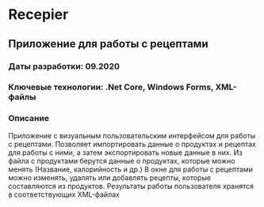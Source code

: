 # Recepier
## Приложение для работы с рецептами

### Даты разработки: 09.2020

### Ключевые технологии: .Net Core, Windows Forms, XML-файлы

### Описание

Приложение с визуальным пользовательским интерфейсом для работы с рецептами. Позволяет импортировать данные о продуктах и рецептах для работы с ними, а затем экспортировать новые данные в них. Из файла с продуктами берутся данные о продуктах, которые можно менять (Название, калорийность и др.) В окне для работы с рецептами можно изменять, удалять или добавлять рецепты, которые составляются из продуктов. Результаты работы пользователя хранятся в соответствующих XML-файлах